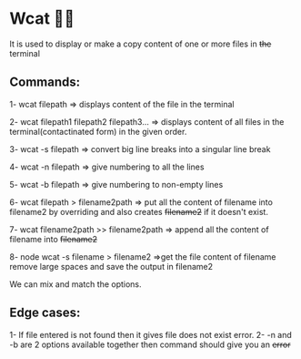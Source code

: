 # Wcat 🚀🚀

It is used to display or make a copy content of one or more files in ~~the~~ terminal

## Commands:

1- wcat filepath => displays content of the file in the terminal 

2- wcat filepath1 filepath2 filepath3... => displays content of all files in the terminal(contactinated form) in the given order. 

3- wcat -s filepath => convert big line breaks into a singular line break 

4- wcat -n filepath => give numbering to all the lines 

5- wcat -b filepath => give numbering to non-empty lines 

6- wcat filepath > filename2path => put all the content of filename into filename2 by overriding and also creates ~~filename2~~ if it doesn't exist. 

7- wcat filename2path >> filename2path => append all the content of filename into ~~filename2~~

8- node wcat -s filename > filename2 =>get the file content of filename remove large spaces and save the output in filename2 

We can mix and match the options.

## Edge cases:

1- If file entered is not found then it gives file does not exist error.
2- -n and -b are 2 options available together then command should give you an ~~error~~
